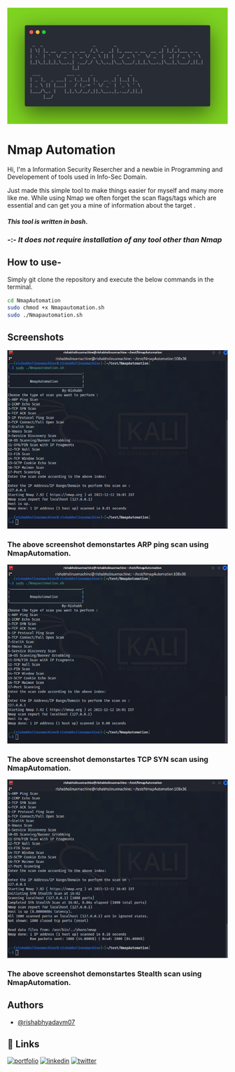 ![logo](/images/_banner.png)

# Nmap Automation

Hi,
I'm a Information Security Resercher and a newbie in Programming and Developement of tools used in Info-Sec Domain.

Just made this simple tool to make things easier for myself and many more like me. While using Nmap we often forget the scan flags/tags which are essential and can get you a mine of information about the target .
#### ***This tool is written in bash***.

### -:- ***It does not require installation of any tool other than Nmap***




##  How to use-
Simply git clone the repository and execute the below commands in the terminal.

```bash
cd NmapAutomation
sudo chmod +x Nmapautomation.sh
sudo ./Nmapautomation.sh

```
    
## Screenshots

![App Screenshot](/images/1.png)
### **The above screenshot demonstartes ARP ping scan using NmapAutomation.**
![App Screenshot](/images/2.png)
### **The above screenshot demonstartes TCP SYN scan using NmapAutomation.**
![App Screenshot](/images/3.png)
### **The above screenshot demonstartes Stealth scan using NmapAutomation.**


## Authors

- [@rishabhyadavm07](https://github.com/rishabhyadavm07)


## 🔗 Links
[![portfolio](https://img.shields.io/badge/my_portfolio-000?style=for-the-badge&logo=ko-fi&logoColor=white)](https://www.rishabhyadav.in/)
[![linkedin](https://img.shields.io/badge/linkedin-0A66C2?style=for-the-badge&logo=linkedin&logoColor=white)](https://www.linkedin.com/in/rishabhyadavm07/)
[![twitter](https://img.shields.io/badge/twitter-1DA1F2?style=for-the-badge&logo=twitter&logoColor=white)](https://twitter.com/rishabhyadavm07)

